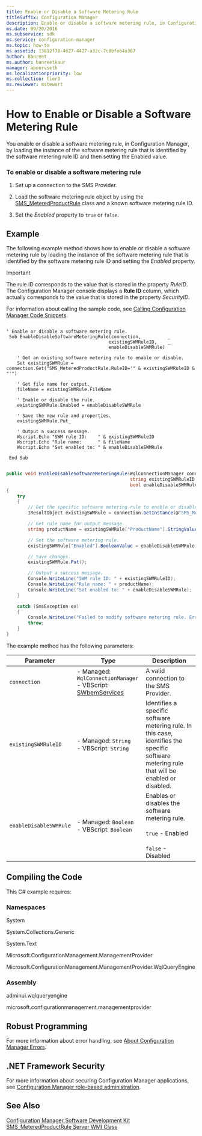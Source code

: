 ```yaml
---
title: Enable or Disable a Software Metering Rule
titleSuffix: Configuration Manager
description: Enable or disable a software metering rule, in Configuration Manager, by loading an instance of the software metering rule.
ms.date: 09/20/2016
ms.subservice: sdk
ms.service: configuration-manager
ms.topic: how-to
ms.assetid: 13812f78-4627-4427-a32c-7c8bfe64a307
author: Banreet
ms.author: banreetkaur
manager: apoorvseth
ms.localizationpriority: low
ms.collection: tier3
ms.reviewer: mstewart
---
```

# How to Enable or Disable a Software Metering Rule
You enable or disable a software metering rule, in Configuration Manager, by loading the instance of the software metering rule that is identified by the software metering rule ID and then setting the Enabled value.

### To enable or disable a software metering rule

1.  Set up a connection to the SMS Provider.

2.  Load the software metering rule object by using the [SMS_MeteredProductRule](../../develop/reference/apps/sms_meteredproductrule-server-wmi-class.md) class and a known software metering rule ID.

3.  Set the *Enabled* property to `true` or `false`.

## Example
 The following example method shows how to enable or disable a software metering rule by loading the instance of the software metering rule that is identified by the software metering rule ID and setting the *Enabled* property.

> [!IMPORTANT]
>  The rule ID corresponds to the value that is stored in the property *RuleID*. The Configuration Manager console displays a **Rule ID** column, which actually corresponds to the value that is stored in the property *SecurityID*.

 For information about calling the sample code, see [Calling Configuration Manager Code Snippets](../../develop/core/understand/calling-code-snippets.md).

```vbs

' Enable or disable a software metering rule.
 Sub EnableDisableSoftwareMeteringRule(connection,          _
                                      existingSWMRuleID,    _
                                      enableDisableSWMRule)

    ' Get an existing software metering rule to enable or disable.
    Set existingSWMRule = connection.Get("SMS_MeteredProductRule.RuleID='" & existingSWMRuleID & "'")

    ' Get file name for output.
    fileName = existingSWMRule.FileName

    ' Enable or disable the rule.
    existingSWMRule.Enabled = enableDisableSWMRule

    ' Save the new rule and properties.
    existingSWMRule.Put_

    ' Output a success message.
    Wscript.Echo "SWM rule ID:    " & existingSWMRuleID
    Wscript.Echo "Rule name:      " & fileName
    Wscript.Echo "Set enabled to: " & enableDisableSWMRule

 End Sub
```

```c#

public void EnableDisableSoftwareMeteringRule(WqlConnectionManager connection,
                                              string existingSWMRuleID,
                                              bool enableDisableSWMRule)
{
    try
    {
        // Get the specific software metering rule to enable or disable.
        IResultObject existingSWMRule = connection.GetInstance(@"SMS_MeteredProductRule.RuleID='" + existingSWMRuleID + "'");

        // Get rule name for output message.
        string productName = existingSWMRule["ProductName"].StringValue;

        // Set the software metering rule.
        existingSWMRule["Enabled"].BooleanValue = enableDisableSWMRule;

        // Save changes.
        existingSWMRule.Put();

        // Output a success message.
        Console.WriteLine("SWM rule ID: " + existingSWMRuleID);
        Console.WriteLine("Rule name: " + productName);
        Console.WriteLine("Set enabled to: " + enableDisableSWMRule);
    }

    catch (SmsException ex)
    {
        Console.WriteLine("Failed to modify software metering rule. Error: " + ex.Message);
        throw;
    }
}

```

 The example method has the following parameters:

| Parameter | Type | Description |
| --------- | ---- | ----------- |
|`connection`|-   Managed: `WqlConnectionManager`<br />-   VBScript: [SWbemServices](/windows/win32/wmisdk/swbemservices)|A valid connection to the SMS Provider.|
|`existingSWMRuleID`|-   Managed: `String`<br />-   VBScript: `String`|Identifies a specific software metering rule. In this case, identifies the specific software metering rule that will be enabled or disabled.|
|`enableDisableSWMRule`|-   Managed: `Boolean`<br />-   VBScript: `Boolean`|Enables or disables the software metering rule.<br /><br /> `true` - Enabled<br /><br /> `false` - Disabled|

## Compiling the Code
 This C# example requires:

### Namespaces
 System

 System.Collections.Generic

 System.Text

 Microsoft.ConfigurationManagement.ManagementProvider

 Microsoft.ConfigurationManagement.ManagementProvider.WqlQueryEngine

### Assembly
 adminui.wqlqueryengine

 microsoft.configurationmanagement.managementprovider

## Robust Programming
 For more information about error handling, see [About Configuration Manager Errors](../../develop/core/understand/about-configuration-manager-errors.md).

## .NET Framework Security
 For more information about securing Configuration Manager applications, see [Configuration Manager role-based administration](../../develop/core/servers/configure/role-based-administration.md).

## See Also
 [Configuration Manager Software Development Kit](../../develop/core/misc/system-center-configuration-manager-sdk.md)
 [SMS_MeteredProductRule Server WMI Class](../../develop/reference/apps/sms_meteredproductrule-server-wmi-class.md)
